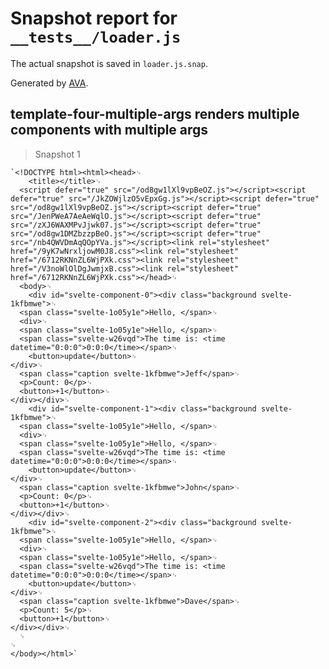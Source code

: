 # Snapshot report for `__tests__/loader.js`

The actual snapshot is saved in `loader.js.snap`.

Generated by [AVA](https://ava.li).

## template-four-multiple-args renders multiple components with multiple args

> Snapshot 1

    `<!DOCTYPE html><html><head>␊
        <title></title>␊
      <script defer="true" src="/od8gw1lXl9vpBeOZ.js"></script><script defer="true" src="/JkZOWjlzO5vEpxGg.js"></script><script defer="true" src="/od8gw1lXl9vpBeOZ.js"></script><script defer="true" src="/JenPWeA7AeAeWqlO.js"></script><script defer="true" src="/zXJ6WAXMPvJjwk07.js"></script><script defer="true" src="/od8gw1DMZbzzpBeO.js"></script><script defer="true" src="/nb4QWVDmAqQOpYVa.js"></script><link rel="stylesheet" href="/9yK7wNrxljowM0J8.css"><link rel="stylesheet" href="/6712RKNnZL6WjPXk.css"><link rel="stylesheet" href="/V3noWlOlDgJwmjxB.css"><link rel="stylesheet" href="/6712RKNnZL6WjPXk.css"></head>␊
      <body>␊
        <div id="svelte-component-0"><div class="background svelte-1kfbmwe">␊
      <span class="svelte-1o05y1e">Hello, </span>␊
      <div>␊
      <span class="svelte-1o05y1e">Hello, </span>␊
      <span class="svelte-w26vqd">The time is: <time datetime="0:0:0">0:0:0</time></span>␊
    	<button>update</button>␊
    </div>␊
      <span class="caption svelte-1kfbmwe">Jeff</span>␊
      <p>Count: 0</p>␊
      <button>+1</button>␊
    </div></div>␊
        <div id="svelte-component-1"><div class="background svelte-1kfbmwe">␊
      <span class="svelte-1o05y1e">Hello, </span>␊
      <div>␊
      <span class="svelte-1o05y1e">Hello, </span>␊
      <span class="svelte-w26vqd">The time is: <time datetime="0:0:0">0:0:0</time></span>␊
    	<button>update</button>␊
    </div>␊
      <span class="caption svelte-1kfbmwe">John</span>␊
      <p>Count: 0</p>␊
      <button>+1</button>␊
    </div></div>␊
        <div id="svelte-component-2"><div class="background svelte-1kfbmwe">␊
      <span class="svelte-1o05y1e">Hello, </span>␊
      <div>␊
      <span class="svelte-1o05y1e">Hello, </span>␊
      <span class="svelte-w26vqd">The time is: <time datetime="0:0:0">0:0:0</time></span>␊
    	<button>update</button>␊
    </div>␊
      <span class="caption svelte-1kfbmwe">Dave</span>␊
      <p>Count: 5</p>␊
      <button>+1</button>␊
    </div></div>␊
      ␊
    ␊
    </body></html>`
